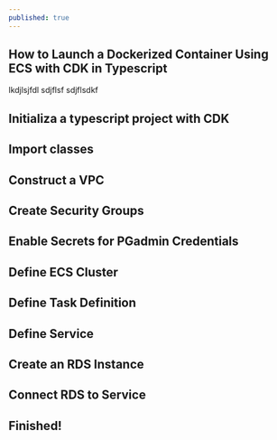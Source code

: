 ```yaml
---
published: true
---
```

## How to Launch a Dockerized Container Using ECS with CDK in Typescript
lkdjlsjfdl
sdjflsf
sdjflsdkf

## Initializa a typescript project with CDK

## Import classes

## Construct a VPC

## Create Security Groups

## Enable Secrets for PGadmin Credentials

## Define ECS Cluster

## Define Task Definition

## Define Service

## Create an RDS Instance

## Connect RDS to Service

## Finished!
